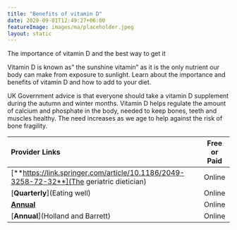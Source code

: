 ```yaml
---
title: "Benefits of vitamin D"
date: 2020-09-01T12:49:27+06:00
featureImage: images/ma/placeholder.jpeg
layout: static
---
```


The importance of vitamin D and the best way to get it

Vitamin D is known as” the sunshine vitamin” as it is the only nutrient our body can make from exposure to sunlight. Learn about the importance and benefits of vitamin D and how to add to your diet.

UK Government advice is that everyone should take a vitamin D supplement during the autumn and winter months. Vitamin D helps regulate the amount of calcium and phosphate in the body, needed to keep bones, teeth and muscles healthy. The need increases as we age to help against the risk of bone fragility.

| Provider Links      | Free or Paid  |  
| :-----------          | :--------------:      |  
| [**https://link.springer.com/article/10.1186/2049-3258-72-32**](The geriatric dietician) | Online | 
| [**Quarterly**](Eating well) | Online | 
| [**Annual**](Healthline) | Online | 
| [**Annual**](Holland and Barrett) | Online | 
  

<br/><br/>






